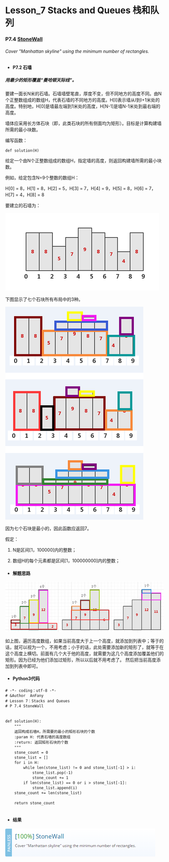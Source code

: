 # Lesson_7 Stacks and Queues  栈和队列






### P7.4 [StoneWall](https://app.codility.com/programmers/lessons/7-stacks_and_queues/stone_wall/) 


###### Cover "Manhattan skyline" using the minimum number of rectangles.

* #### P7.2 石墙

##### 用最少的矩形覆盖“曼哈顿天际线”。

要建一面长N米的石墙。石墙墙壁笔直，厚度不变，但不同地方的高度不同。由N个正整数组成的数组H，代表石墙的不同地方的高度。H[I]表示墙从I到I+1米处的高度。特别地，H[0]是墙最左端到1米处的高度，H[N-1]是墙N-1米处到最右端的高度。


墙体应采用长方体石块（即，此类石块的所有侧面均为矩形）。目标是计算构建墙所需的最小块数。


编写函数：

```
def solution(H)
```

给定一个由N个正整数组成的数组H，指定墙的高度，则返回构建墙所需的最小块数。


例如，给定包含N=9个整数的数组H：

 H[0] = 8，H[1] = 8，H[2] = 5，H[3] = 7，H[4] = 9，H[5] = 8，H[6] = 7，H[7] = 4，H[8] = 8

要建立的石墙为：

![image](https://github.com/Anfany/Codility-Lessons-By-Python3/blob/master/L7_Stacks%20and%20Queues/7.41.png)

下图显示了七个石块所有布局中的3种。

![image](https://github.com/Anfany/Codility-Lessons-By-Python3/blob/master/L7_Stacks%20and%20Queues/7.4_wall.png)


因为七个石块是最小的，因此函数应返回7。

假定：


  1. N是区间[1，100000]内的整数；

  2. 数组H的每个元素都是区间[1，100000000]内的整数；



* #### 解题思路

![image](https://github.com/Anfany/Codility-Lessons-By-Python3/blob/master/L7_Stacks%20and%20Queues/7.4_0.png)


如上图，遍历高度数组，如果当前高度大于上一个高度，就添加到列表中；等于的话，就可以视为一个，不用考虑；小于的话，此处需要添加新的矩形了，就等于在这个高度上横切。前面有几个大于他的高度，就需要为这几个高度添加覆盖他们的矩形。因为已经为他们添加过矩形，所以以后就不用考虑了。 然后把当前高度添加到列表中即可。


* #### Python3代码



```
# -*- coding：utf-8 -*-
# &Author  AnFany
# Lesson 7：Stacks and Queues
# P 7.4 StoneWall


def solution(H):
    """
    返回构成石墙H，所需要的最小的矩形石块的个数
    :param H: 代表石墙的高度数组
    :return: 返回矩形石块的个数
    """
    stone_count = 0
    stone_list = []
    for i in H:
        while len(stone_list) != 0 and stone_list[-1] > i:
            stone_list.pop(-1)
            stone_count += 1
        if len(stone_list) == 0 or i > stone_list[-1]:
            stone_list.append(i)
    stone_count += len(stone_list)

    return stone_count


```

* #### 结果





![image](https://github.com/Anfany/Codility-Lessons-By-Python3/blob/master/L7_Stacks%20and%20Queues/7.4.png)
